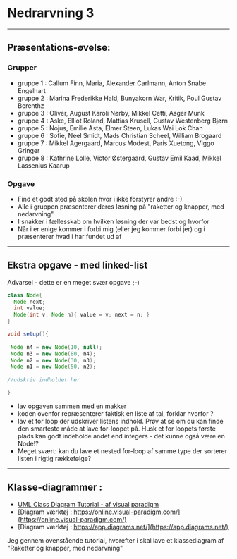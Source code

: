 # Nedrarvning 3

------------------------------------------------------------------------------------------------------------------------------------
## Præsentations-øvelse: 

### Grupper
- gruppe 1 : Callum Finn, Maria, Alexander Carlmann, Anton Snabe Engelhart
- gruppe 2 : Marina Frederikke Hald, Bunyakorn War, Kritik, Poul Gustav Berenthz
- gruppe 3 : Oliver, August Karoli Nørby, Mikkel Cetti, Asger Munk
- gruppe 4 : Aske, Elliot Roland, Mattias Krusell, Gustav Westenberg Bjørn
- gruppe 5 : Nojus, Emilie Asta, Elmer Steen, Lukas Wai Lok Chan
- gruppe 6 : Sofie, Neel Smidt, Mads Christian Scheel, William Brogaard
- gruppe 7 : Mikkel Agergaard, Marcus Modest, Paris Xuetong, Viggo Gringer
- gruppe 8 : Kathrine Lolle, Victor Østergaard, Gustav Emil Kaad, Mikkel Lassenius Kaarup

### Opgave
- Find et godt sted på skolen hvor i ikke forstyrer andre :-)
- Alle i gruppen præsenterer deres løsning på "raketter og knapper, med nedarvning"
- I snakker i fællesskab om hvilken løsning der var bedst og hvorfor
- Når i er enige kommer i forbi mig (eller jeg kommer forbi jer) og i præsenterer hvad i har fundet ud af

-------------------------------------------------------------------------------------------------------------------------------------

## Ekstra opgave - med linked-list

Advarsel - dette er en meget svær opgave ;-)

```java
class Node{
  Node next;
  int value;
  Node(int v, Node n){ value = v; next = n; }
}

void setup(){  
  
 Node n4 = new Node(10, null);
 Node n3 = new Node(80, n4);
 Node n2 = new Node(30, n3);
 Node n1 = new Node(50, n2);
 
//udskriv indholdet her

}
```

- lav opgaven sammen med en makker
- koden ovenfor repræsenterer faktisk en liste af tal, forklar hvorfor ?
- lav et for loop der udskriver listens indhold. Prøv at se om du kan finde den smarteste måde at lave for-loopet på. Husk et for loopets første plads kan godt indeholde andet end integers - det kunne også være en Node!?
- Meget svært: kan du lave et nested for-loop af samme type der sorterer listen i rigtig rækkefølge?

-------------------------------------------------------------------------------------------------------------------------------------

## Klasse-diagrammer :

- [UML Class Diagram Tutorial - af visual paradigm](https://www.visual-paradigm.com/guide/uml-unified-modeling-language/uml-class-diagram-tutorial/)
- [Diagram værktøj : https://online.visual-paradigm.com/](https://online.visual-paradigm.com/)
- [Diagram værktøj : https://app.diagrams.net/](https://app.diagrams.net/)

Jeg gennem ovenstående tutorial, hvorefter i skal lave et klassediagram af "Raketter og knapper, med nedarvning"